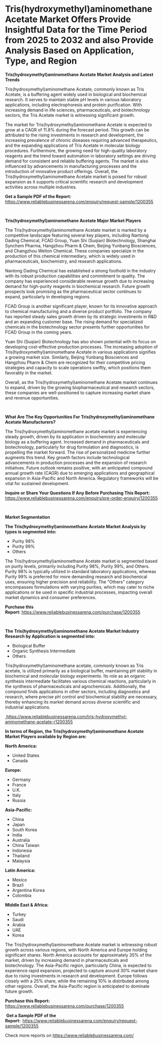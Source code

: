 <p><h1>Tris(hydroxymethyl)aminomethane Acetate Market Offers Provide Insightful Data for the Time Period from 2025 to 2032 and also Provide Analysis Based on Application, Type, and Region</h1></p><p><strong>Tris(hydroxymethyl)aminomethane Acetate Market Analysis and Latest Trends</strong></p>
<p><p>Tris(hydroxymethyl)aminomethane Acetate, commonly known as Tris Acetate, is a buffering agent widely used in biological and biochemical research. It serves to maintain stable pH levels in various laboratory applications, including electrophoresis and protein purification. With increasing demand in life sciences, pharmaceuticals, and biotechnology sectors, the Tris Acetate market is witnessing significant growth.</p><p>The market for Tris(hydroxymethyl)aminomethane Acetate is expected to grow at a CAGR of 11.8% during the forecast period. This growth can be attributed to the rising investments in research and development, the increasing prevalence of chronic diseases requiring advanced therapeutics, and the expanding applications of Tris Acetate in molecular biology procedures. Furthermore, the growing need for high-quality laboratory reagents and the trend toward automation in laboratory settings are driving demand for consistent and reliable buffering agents. The market is also influenced by advancements in manufacturing processes and the introduction of innovative product offerings. Overall, the Tris(hydroxymethyl)aminomethane Acetate market is poised for robust expansion as it supports critical scientific research and development activities across multiple industries.</p></p>
<p><strong>Get a Sample PDF of the Report:&nbsp;</strong> <a href="https://www.reliablebusinessarena.com/enquiry/request-sample/1200355?utm_campaign=2238&utm_medium=2&utm_source=Github&utm_content=ia&utm_term=01022025&utm_id=trishydroxymethylaminomethane-acetate">https://www.reliablebusinessarena.com/enquiry/request-sample/1200355</a></p>
<p>&nbsp;</p>
<p><strong>Tris(hydroxymethyl)aminomethane Acetate Major Market Players</strong></p>
<p><p>The Tris(hydroxymethyl)aminomethane Acetate market is marked by a competitive landscape featuring several key players, including Nantong Dading Chemical, FCAD Group, Yuan Shi (Suqian) Biotechnology, Shanghai Synchem Pharma, Hangzhou Pharm & Chem, Beijing Yunbang Biosciences, and Changzhou Welton Chemical. These companies specialize in the production of this chemical intermediary, which is widely used in pharmaceuticals, biochemistry, and research applications.</p><p>Nantong Dading Chemical has established a strong foothold in the industry with its robust production capabilities and commitment to quality. The company has experienced considerable revenue growth due to increasing demand for high-purity reagents in biochemical research. Future growth prospects look promising as the pharmaceutical sector continues to expand, particularly in developing regions.</p><p>FCAD Group is another significant player, known for its innovative approach to chemical manufacturing and a diverse product portfolio. The company has reported steady sales growth driven by its strategic investments in R&D and an expanding customer base. The rising demand for specialized chemicals in the biotechnology sector presents further opportunities for FCAD Group in the coming years.</p><p>Yuan Shi (Suqian) Biotechnology has also shown potential with its focus on developing cost-effective production processes. The increasing adoption of Tris(hydroxymethyl)aminomethane Acetate in various applications signifies a growing market size. Similarly, Beijing Yunbang Biosciences and Hangzhou Pharm & Chem are recognized for their competitive pricing strategies and capacity to scale operations swiftly, which positions them favorably in the market.</p><p>Overall, as the Tris(hydroxymethyl)aminomethane Acetate market continues to expand, driven by the growing biopharmaceutical and research sectors, these companies are well-positioned to capture increasing market share and revenue opportunities.</p></p>
<p>&nbsp;</p>
<p><strong>What Are The Key Opportunities For Tris(hydroxymethyl)aminomethane Acetate Manufacturers?</strong></p>
<p><p>The Tris(hydroxymethyl)aminomethane acetate market is experiencing steady growth, driven by its application in biochemistry and molecular biology as a buffering agent. Increased demand in pharmaceuticals and biotechnology, particularly for drug formulation and diagnostics, is propelling the market forward. The rise of personalized medicine further augments this trend. Key growth factors include technological advancements in production processes and the expansion of research initiatives. Future outlook remains positive, with an anticipated compound annual growth rate (CAGR) due to emerging applications and geographical expansion in Asia-Pacific and North America. Regulatory frameworks will be vital for sustained development.</p></p>
<p><strong>Inquire or Share Your Questions If Any Before Purchasing This Report:</strong> <a href="https://www.reliablebusinessarena.com/enquiry/pre-order-enquiry/1200355?utm_campaign=2238&utm_medium=2&utm_source=Github&utm_content=ia&utm_term=01022025&utm_id=trishydroxymethylaminomethane-acetate">https://www.reliablebusinessarena.com/enquiry/pre-order-enquiry/1200355</a></p>
<p>&nbsp;</p>
<p><strong>Market Segmentation</strong></p>
<p><strong>The Tris(hydroxymethyl)aminomethane Acetate Market Analysis by types is segmented into:</strong></p>
<p><ul><li>Purity 98%</li><li>Purity 99%</li><li>Others</li></ul></p>
<p><p>The Tris(hydroxymethyl)aminomethane Acetate market is segmented based on purity levels, primarily including Purity 98%, Purity 99%, and Others. Purity 98% is typically utilized in standard laboratory applications, whereas Purity 99% is preferred for more demanding research and biochemical uses, ensuring higher precision and reliability. The "Others" category encompasses formulations with varying purities, which may cater to niche applications or be used in specific industrial processes, impacting overall market dynamics and consumer preferences.</p></p>
<p><strong>Purchase this Report:&nbsp;</strong><a href="https://www.reliablebusinessarena.com/purchase/1200355?utm_campaign=2238&utm_medium=2&utm_source=Github&utm_content=ia&utm_term=01022025&utm_id=trishydroxymethylaminomethane-acetate">https://www.reliablebusinessarena.com/purchase/1200355</a></p>
<p>&nbsp;</p>
<p><strong>The Tris(hydroxymethyl)aminomethane Acetate Market Industry Research by Application is segmented into:</strong></p>
<p><ul><li>Biological Buffer</li><li>Organic Synthesis Intermediate</li><li>Others</li></ul></p>
<p><p>Tris(hydroxymethyl)aminomethane acetate, commonly known as Tris acetate, is utilized primarily as a biological buffer, maintaining pH stability in biochemical and molecular biology experiments. Its role as an organic synthesis intermediate facilitates various chemical reactions, particularly in the synthesis of pharmaceuticals and agrochemicals. Additionally, the compound finds applications in other sectors, including diagnostics and research, where precise pH control and biochemical stability are necessary, thereby enhancing its market demand across diverse scientific and industrial applications.</p></p>
<p><a href="https://www.reliablebusinessarena.com/tris-hydroxymethyl-aminomethane-acetate-r1200355?utm_campaign=2238&utm_medium=2&utm_source=Github&utm_content=ia&utm_term=01022025&utm_id=trishydroxymethylaminomethane-acetate">&nbsp;https://www.reliablebusinessarena.com/tris-hydroxymethyl-aminomethane-acetate-r1200355</a></p>
<p><strong>In terms of Region, the Tris(hydroxymethyl)aminomethane Acetate Market Players available by Region are:</strong></p>
<p>
    <p> <strong> North America: </strong>
        <ul>
            <li>United States</li>
            <li>Canada</li>
        </ul>
        </p> 
    <p> <strong> Europe: </strong>
        <ul>
            <li>Germany</li>
            <li>France</li>
            <li>U.K.</li>
            <li>Italy</li>
            <li>Russia</li>
        </ul>
        </p> 
    <p> <strong> Asia-Pacific: </strong>
        <ul>
            <li>China</li>
            <li>Japan</li>
            <li>South Korea</li>
            <li>India</li>
            <li>Australia</li>
            <li>China Taiwan</li>
            <li>Indonesia</li>
            <li>Thailand</li>
            <li>Malaysia</li>
        </ul>
        </p> 
    <p> <strong> Latin America: </strong>
        <ul>
            <li>Mexico</li>
            <li>Brazil</li>
            <li>Argentina Korea</li>
            <li>Colombia</li>
        </ul>
        </p> 
    <p> <strong> Middle East & Africa: </strong>
        <ul>
            <li>Turkey</li>
            <li>Saudi</li>
            <li>Arabia</li>
            <li>UAE</li>
            <li>Korea</li>
        </ul>
    </p>
    </p>
<p><p>The Tris(hydroxymethyl)aminomethane Acetate market is witnessing robust growth across various regions, with North America and Europe holding significant shares. North America accounts for approximately 35% of the market, driven by increasing demand in pharmaceuticals and biotechnology. The Asia-Pacific region, particularly China, is expected to experience rapid expansion, projected to capture around 30% market share due to rising investments in research and development. Europe follows closely with a 25% share, while the remaining 10% is distributed among other regions. Overall, the Asia-Pacific region is anticipated to dominate future growth.</p></p>
<p><strong>Purchase this Report: </strong><a href="https://www.reliablebusinessarena.com/purchase/1200355?utm_campaign=2238&utm_medium=2&utm_source=Github&utm_content=ia&utm_term=01022025&utm_id=trishydroxymethylaminomethane-acetate">https://www.reliablebusinessarena.com/purchase/1200355</a></p>
<p>&nbsp;<strong>Get a Sample PDF of the Report:&nbsp;&nbsp;</strong><a href="https://www.reliablebusinessarena.com/enquiry/request-sample/1200355?utm_campaign=2238&utm_medium=2&utm_source=Github&utm_content=ia&utm_term=01022025&utm_id=trishydroxymethylaminomethane-acetate">https://www.reliablebusinessarena.com/enquiry/request-sample/1200355</a></p>
<p><strong></strong></p>
<p>Check more reports on <a href="https://www.reliablebusinessarena.com/?utm_campaign=2238&utm_medium=2&utm_source=Github&utm_content=ia&utm_term=01022025&utm_id=trishydroxymethylaminomethane-acetate">https://www.reliablebusinessarena.com/</a></p>